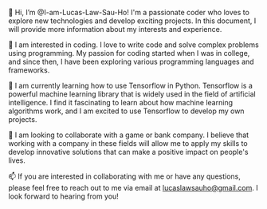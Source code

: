 

👋 Hi, I’m @I-am-Lucas-Law-Sau-Ho! I'm a passionate coder who loves to explore new technologies and develop exciting projects. In this document, I will provide more information about my interests and experience.



👀 I am interested in coding. I love to write code and solve complex problems using programming. My passion for coding started when I was in college, and since then, I have been exploring various programming languages and frameworks.


🌱 I am currently learning how to use Tensorflow in Python. Tensorflow is a powerful machine learning library that is widely used in the field of artificial intelligence. I find it fascinating to learn about how machine learning algorithms work, and I am excited to use Tensorflow to develop my own projects.


💞️ I am looking to collaborate with a game or bank company. I believe that working with a company in these fields will allow me to apply my skills to develop innovative solutions that can make a positive impact on people's lives.


📫 If you are interested in collaborating with me or have any questions, please feel free to reach out to me via email at lucaslawsauho@gmail.com. I look forward to hearing from you!

<!---
I-am-Lucas-Law-Sau-Ho/I-am-Lucas-Law-Sau-Ho is a ✨ special ✨ repository because its `README.md` (this file) appears on your GitHub profile.
You can click the Preview link to take a look at your changes.
--->
